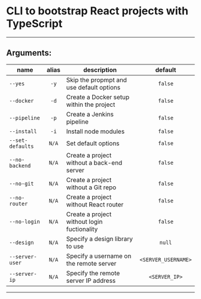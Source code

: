 # CLI to bootstrap React projects with TypeScript
---

## Arguments:
| name | alias | description | default |
| ---- | :---: | ----------- | :-----: |
| `--yes` | `-y` | Skip the propmpt and use default options | `false`
| `--docker` | `-d` | Create a Docker setup within the project | `false`
| `--pipeline` | `-p` | Create a Jenkins pipeline | `false`
| `--install` | `-i` | Install node modules | `false`
| `--set-defaults` | `N/A` | Set default options | `false` |
| `--no-backend` | `N/A` | Create a project without a back-end server | `false` |
| `--no-git` | `N/A` | Create a project without a Git repo | `false` |
| `--no-router` | `N/A` | Create a project without React router | `false` |
| `--no-login` | `N/A` | Create a project without login fuctionality | `false` |
| `--design` | `N/A` | Specify a design library to use | `null` |
| `--server-user` | `N/A` | Specify a username on the remote server | `<SERVER_USERNAME>` |
| `--server-ip` | `N/A` | Specify the remote server IP address | `<SERVER_IP>` |
---

